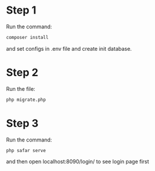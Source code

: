 # Step 1
Run the command:
 ```bash
composer install
```
and
set configs in .env file and create init database.

# Step 2
 Run the file:
  ```bash
 php migrate.php
```

# Step 3
Run the command:
 ```bash
php safar serve
```
and then open localhost:8090/login/  to see login page first
